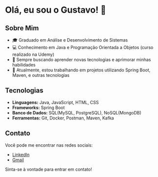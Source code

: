 # Olá, eu sou o Gustavo! 👋

## Sobre Mim

- 🎓 Graduado em Análise e Desenvolvimento de Sistemas
- 💻 Conhecimento em Java e Programação Orientada a Objetos (curso realizado na Udemy)
- 🌱 Sempre buscando aprender novas tecnologias e aprimorar minhas habilidades
- 🔭 Atualmente, estou trabalhando em projetos utilizando Spring Boot, Maven, e outras tecnologias

## Tecnologias

- **Linguagens:** Java, JavaScript, HTML, CSS
- **Frameworks:** Spring Boot
- **Banco de Dados:** SQL(MySQL, PostgreSQL), NoSQL(MongoDB)
- **Ferramentas:** Git, Docker, Postman, Maven, Kafka

## Contato

Você pode me encontrar nas redes sociais:

- [LinkedIn](https://www.linkedin.com/in/gustavocesarfranco/)
- [Gmail](mailto:g.cesarfranco7@gmail.com)

Sinta-se à vontade para entrar em contato!
